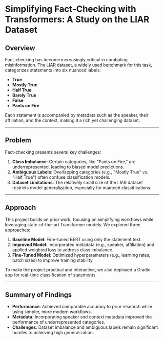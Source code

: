 # Simplifying Fact-Checking with Transformers: A Study on the LIAR Dataset

## Overview
Fact-checking has become increasingly critical in combating misinformation. The LIAR dataset, a widely used benchmark for this task, categorizes statements into six nuanced labels:
- **True**
- **Mostly True**
- **Half True**
- **Barely True**
- **False**
- **Pants on Fire**

Each statement is accompanied by metadata such as the speaker, their affiliation, and the context, making it a rich yet challenging dataset.

---

## Problem
Fact-checking presents several key challenges:
1. **Class Imbalance**: Certain categories, like "Pants on Fire," are underrepresented, leading to biased model predictions.
2. **Ambiguous Labels**: Overlapping categories (e.g., "Mostly True" vs. "Half True") often confuse classification models.
3. **Dataset Limitations**: The relatively small size of the LIAR dataset restricts model generalization, especially for nuanced classifications.

---

## Approach
This project builds on prior work, focusing on simplifying workflows while leveraging state-of-the-art Transformer models. We explored three approaches:
1. **Baseline Model**: Fine-tuned BERT using only the statement text.
2. **Improved Model**: Incorporated metadata (e.g., speaker, affiliation) and applied weighted loss to address class imbalance.
3. **Fine-Tuned Model**: Optimized hyperparameters (e.g., learning rates, batch sizes) to improve training stability.

To make the project practical and interactive, we also deployed a Gradio app for real-time classification of statements.

---

## Summary of Findings
- **Performance**: Achieved comparable accuracy to prior research while using simpler, more modern workflows.
- **Metadata**: Incorporating speaker and context metadata improved the performance of underrepresented categories.
- **Challenges**: Dataset imbalance and ambiguous labels remain significant hurdles to achieving high generalization.


